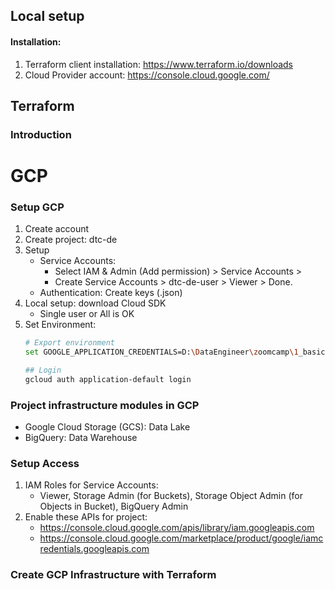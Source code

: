 ## Local setup
#### Installation:
1. Terraform client installation: https://www.terraform.io/downloads
2. Cloud Provider account: https://console.cloud.google.com/

## Terraform
### Introduction


# GCP
### Setup GCP
1. Create account
2. Create project: dtc-de
3. Setup
   * Service Accounts:
     * Select IAM & Admin (Add permission) > Service Accounts >
     * Create Service Accounts > dtc-de-user > Viewer > Done.
   * Authentication: Create keys (.json)
4. Local setup: download Cloud SDK
   * Single user or All is OK
5. Set Environment:
   ```bash
   # Export environment
   set GOOGLE_APPLICATION_CREDENTIALS=D:\DataEngineer\zoomcamp\1_basics\terraform_gcp\gcp_keys\dtc-de-396509-833cbdf2ad0f.json

   ## Login
   gcloud auth application-default login
   ```

### Project infrastructure modules in GCP
* Google Cloud Storage (GCS): Data Lake
* BigQuery: Data Warehouse

### Setup Access
1. IAM Roles for Service Accounts:
   * Viewer, Storage Admin (for Buckets), Storage Object Admin (for Objects in Bucket), BigQuery Admin
2. Enable these APIs for project:
   * https://console.cloud.google.com/apis/library/iam.googleapis.com
   * https://console.cloud.google.com/marketplace/product/google/iamcredentials.googleapis.com

### Create GCP Infrastructure with Terraform
